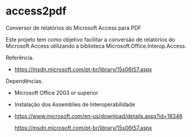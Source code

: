 # access2pdf
Conversor de relatórios do Microsoft Access para PDF

Este projeto tem como objetivo facilitar a conversão de relatórios do Microsoft Access utilizando a biblioteca Microsoft.Office.Interop.Access.

Referência.
- https://msdn.microsoft.com/pt-br/library/15s06t57.aspx

Dependências.

- Microsoft Office 2003 or superior
- Instalação dos Assemblies de Interoperabilidade
- 
    https://www.microsoft.com/en-us/download/details.aspx?id=18346

    https://msdn.microsoft.com/pt-br/library/15s06t57.aspx
